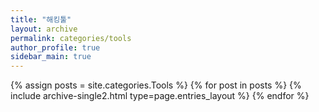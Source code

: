 ```yaml
---
title: "해킹툴"
layout: archive
permalink: categories/tools
author_profile: true
sidebar_main: true
---
```


{% assign posts = site.categories.Tools %}
{% for post in posts %} {% include archive-single2.html type=page.entries_layout %} {% endfor %} 